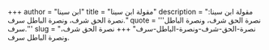 +++
author = "ابن سينا"
title = "مقولة ابن سينا"
description = "مقولة ابن سينا: نصرة الحق شرف، ونصرة الباطل سرف."
quote = '''نصرة الحق شرف، ونصرة الباطل سرف.'''
slug = "نصرة-الحق-شرف-ونصرة-الباطل-سرف"
+++
نصرة الحق شرف، ونصرة الباطل سرف.
